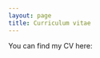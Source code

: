 ```yaml
---
layout: page
title: Curriculum vitae
---
```


<link rel="stylesheet" href="https://cdnjs.cloudflare.com/ajax/libs/font-awesome/4.7.0/css/font-awesome.min.css">

You can find my CV here: <a href='https://drive.google.com/file/d/1EkxoeBoNQIdyhCjLbYPEC0A8fe1N6B6F/view?usp=sharing'><i class="fa fa-google-drive" style="font-size:30px"></i></a>
